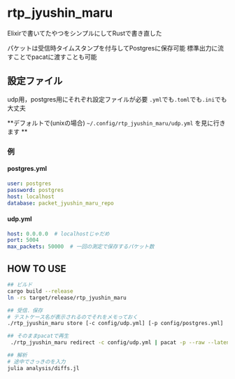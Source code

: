 # rtp_jyushin_maru

Elixirで書いてたやつをシンプルにしてRustで書き直した

パケットは受信時タイムスタンプを付与してPostgresに保存可能
標準出力に流すことでpacatに渡すことも可能

## 設定ファイル

udp用，postgres用にそれぞれ設定ファイルが必要
`.yml`でも`.toml`でも`.ini`でも大丈夫

**デフォルトで(unixの場合) `~/.config/rtp_jyushin_maru/udp.yml` を見に行きます **

### 例
#### postgres.yml
```yml
user: postgres
password: postgres
host: localhost
database: packet_jyushin_maru_repo
```

#### udp.yml
```yml
host: 0.0.0.0  # localhostじゃだめ
port: 5004
max_packets: 50000  # 一回の測定で保存するパケット数
```

## HOW TO USE

```bash
## ビルド
cargo build --release
ln -rs target/release/rtp_jyushin_maru

## 受信．保存
# テストケース名が表示されるのでそれをメモっておく
./rtp_jyushin_maru store [-c config/udp.yml] [-p config/postgres.yml]

## そのままpacatで再生
 ./rtp_jyushin_maru redirect -c config/udp.yml | pacat -p --raw --latency=1 --channels=1 --rate=48000 --format=s24be

## 解析
# 途中でさっきのを入力
julia analysis/diffs.jl
```

